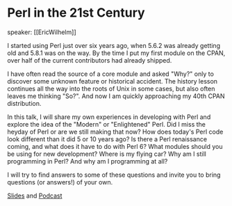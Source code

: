 # Perl in the 21st Century

speaker:  [[EricWilhelm]]

I started using Perl just over six years ago, when 5.6.2 was already
getting old and 5.8.1 was on the way.  By the time I put my first module
on the CPAN, over half of the current contributors had already shipped.

I have often read the source of a core module and asked "Why?" only to
discover some unknown feature or historical accident.  The history
lesson continues all the way into the roots of Unix in some cases, but
also often leaves me thinking "So?".  And now I am quickly approaching
my 40th CPAN distribution.

In this talk, I will share my own experiences in developing with Perl
and explore the idea of the "Modern" or "Enlightened" Perl.  Did I miss
the heyday of Perl or are we still making that now?  How does today's
Perl code look different than it did 5 or 10 years ago?  Is there a Perl
renaissance coming, and what does it have to do with Perl 6?  What
modules should you be using for new development?  Where is my flying
car?  Why am I still programming in Perl?  And why am I programming at
all?

I will try to find answers to some of these questions and invite you to bring
questions (or answers!) of your own.

[Slides](http://scratchcomputing.com/software/developers/talks/perl21st/) and [Podcast](http://pdxpm.podasp.com/archive.html)
